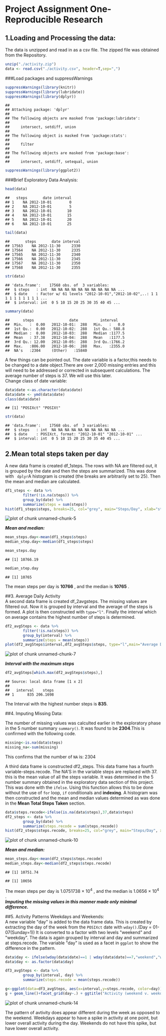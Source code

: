 Project Assignment One-Reproducible Research  
=============================================  

## 1.Loading and Processing the data:  

The data is unzipped and read in as a csv file. The zipped file was obtained from the Repository.  

```r
unzip("./activity.zip")
data <- read.csv("./activity.csv", header=T,sep=",")
```
###Load packages and suppressWarnings 

```r
suppressWarnings(library(knitr))
suppressWarnings(library(lubridate))
suppressWarnings(library(dplyr))
```

```
## 
## Attaching package: 'dplyr'
## 
## The following objects are masked from 'package:lubridate':
## 
##     intersect, setdiff, union
## 
## The following object is masked from 'package:stats':
## 
##     filter
## 
## The following objects are masked from 'package:base':
## 
##     intersect, setdiff, setequal, union
```

```r
suppressWarnings(library(ggplot2))
```
###Brief Exploratory Data Analysis:

```r
head(data)
```

```
##   steps       date interval
## 1    NA 2012-10-01        0
## 2    NA 2012-10-01        5
## 3    NA 2012-10-01       10
## 4    NA 2012-10-01       15
## 5    NA 2012-10-01       20
## 6    NA 2012-10-01       25
```

```r
tail(data)
```

```
##       steps       date interval
## 17563    NA 2012-11-30     2330
## 17564    NA 2012-11-30     2335
## 17565    NA 2012-11-30     2340
## 17566    NA 2012-11-30     2345
## 17567    NA 2012-11-30     2350
## 17568    NA 2012-11-30     2355
```

```r
str(data)
```

```
## 'data.frame':	17568 obs. of  3 variables:
##  $ steps   : int  NA NA NA NA NA NA NA NA NA NA ...
##  $ date    : Factor w/ 61 levels "2012-10-01","2012-10-02",..: 1 1 1 1 1 1 1 1 1 1 ...
##  $ interval: int  0 5 10 15 20 25 30 35 40 45 ...
```

```r
summary(data)
```

```
##      steps                date          interval     
##  Min.   :  0.00   2012-10-01:  288   Min.   :   0.0  
##  1st Qu.:  0.00   2012-10-02:  288   1st Qu.: 588.8  
##  Median :  0.00   2012-10-03:  288   Median :1177.5  
##  Mean   : 37.38   2012-10-04:  288   Mean   :1177.5  
##  3rd Qu.: 12.00   2012-10-05:  288   3rd Qu.:1766.2  
##  Max.   :806.00   2012-10-06:  288   Max.   :2355.0  
##  NA's   :2304     (Other)   :15840
```
A few things can be pointed out.  The date variable is a factor,this needs to be changed to a date object.There are over 2,000 missing entries and this will need to be addressed or corrected in subsequent calculations. The average number of steps is 37. We will use this later.   
Change class of date variable:

```r
data$date <-as.character(data$date)
data$date <- ymd(data$date)
class(data$date)
```

```
## [1] "POSIXct" "POSIXt"
```

```r
str(data)
```

```
## 'data.frame':	17568 obs. of  3 variables:
##  $ steps   : int  NA NA NA NA NA NA NA NA NA NA ...
##  $ date    : POSIXct, format: "2012-10-01" "2012-10-01" ...
##  $ interval: int  0 5 10 15 20 25 30 35 40 45 ...
```
  
## 2.Mean total steps taken per day  
A new data frame is created df_1steps. The rows with NA are filtered out, it is grouped by the date and then the steps are summarized. This was done with ` dplyr`A histogram is created (the breaks are arbitrarily set to 25).  Then the mean and median are calculated.  

```r
df1_steps <- data %>%
        filter(!is.na(steps)) %>%
        group_by(date) %>%
        summarize(steps = sum(steps))
hist(df1_steps$steps, breaks=25, col="grey", main="Steps/Day", xlab="steps/day")
```

![plot of chunk unnamed-chunk-5](figure/unnamed-chunk-5-1.png) 

***Mean and median:***  

```r
mean_steps.day<-mean(df1_steps$steps)
median_step.day<-median(df1_steps$steps)

mean_steps.day
```

```
## [1] 10766.19
```

```r
median_step.day
```

```
## [1] 10765
```
The mean steps per day is **10766** , and the median is **10765** .  

##3. Average Daily Activity  
A second data frame is created df_2avgsteps. The missing values are filtered out. Now it is grouped by interval and the average of the steps is formed. A plot is  then constructed with `type="l"`. Finally the interval which on average contains the highest number of steps is determined.


```r
df2_avgSteps <- data %>%
        filter(!is.na(steps)) %>%
        group_by(interval) %>%
        summarize(steps = mean(steps))
plot(df2_avgSteps$interval,df2_avgSteps$steps, type="l",main="Average Daily Activity", ylab="Average Steps",xlab="Interval")
```

![plot of chunk unnamed-chunk-7](figure/unnamed-chunk-7-1.png) 

***Interval with the maximum steps***

```r
df2_avgSteps[which.max(df2_avgSteps$steps),]
```

```
## Source: local data frame [1 x 2]
## 
##   interval    steps
## 1      835 206.1698
```

The Interval with the highest number steps is **835**.

##4. Imputing Missing Data:  

The number of missing values was calculted earlier in the exploratory phase in the 5 number summary `summary()`. It was found to be **2304**.This is confirmed with the following code.

```r
missing<-is.na(data$steps)
missing_na<-sum(missing)
```
This confirms that the number of `NA` is: 2304


A third data frame is constructed df2_steps. This data frame has a fourth variable-steps.recode. The NA'S in the variable steps are replaced with 37. this is the mean value of all the steps variable.  It was determined in the 5 number summary obtained in the exploratory data section of this project.  This was done with the  `ifelse`. Using this function allows this to be done without the use of `for` loop, `if` conditionals and **indexing**. A histogram was then constructed and the mean and median values determined as was done in the **Mean Total Steps Taken** section.  


```r
data$steps.recode<-ifelse(is.na(data$steps),37,data$steps)
df2_steps <- data %>%
        group_by(date) %>%
        summarize(steps.recode = sum(steps.recode))
hist(df2_steps$steps.recode, breaks=25, col="grey", main="Steps/Day", xlab="steps/day", sub="missing values imputed")
```

![plot of chunk unnamed-chunk-10](figure/unnamed-chunk-10-1.png) 

***Mean and median:***  

```r
mean_steps.day<-mean(df2_steps$steps.recode)
median_steps.day<-median(df2_steps$steps.recode)
```


```
## [1] 10751.74
```

```
## [1] 10656
```

The mean steps per day is 1.0751738 &times; 10<sup>4</sup> , and the median is 1.0656 &times; 10<sup>4</sup> .  
***Imputing the missing values in this manner made only minimal difference.***  

##5. Activity Patterns Weekdays and Weekends:  
A new variable "day" is added to the data frame data. This is created by extracting the day of the week from the `POSIXct` date with `wday()`.(Day = 01-07(Sunday=1)) It is converted to a factor with two levels "weekend" and "weekday". The data is again grouped by interval and day and summarized at steps.recode. The variable "day" is used as a facet in `ggplot` to show the difference in the pattern.  


```r
data$day <- ifelse(wday(data$date)==1 | wday(data$date)==7,"weekend","weekday")
data$day <- as.factor(data$day)

df3_avgSteps <- data %>%
        group_by(interval, day) %>%
        summarize(steps.recode = mean(steps.recode))

g<-ggplot(data=df3_avgSteps, aes(x=interval,y=steps.recode, color=day))
g + geom_line()+facet_grid(day~.) + ggtitle("Activity (weekend v. weekday)")
```

![plot of chunk unnamed-chunk-14](figure/unnamed-chunk-14-1.png) 
  
  
The pattern of avtivity does appear different during the week as opposed to the weekend. Weekdays appear to have a spike in activity at one point, but lower overall activity during the day. Weekends do not have this spike, but have lower overall activity.


